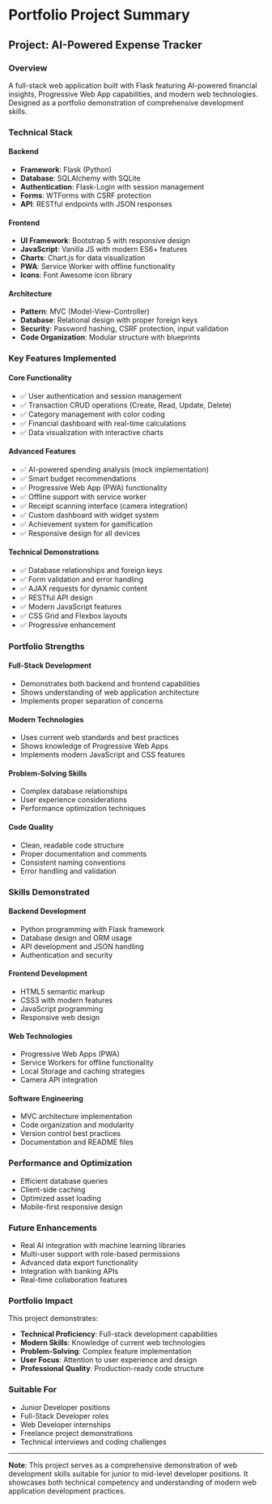 # Portfolio Project Summary

## Project: AI-Powered Expense Tracker

### Overview
A full-stack web application built with Flask featuring AI-powered financial insights, Progressive Web App capabilities, and modern web technologies. Designed as a portfolio demonstration of comprehensive development skills.

### Technical Stack

#### Backend
- **Framework**: Flask (Python)
- **Database**: SQLAlchemy with SQLite
- **Authentication**: Flask-Login with session management
- **Forms**: WTForms with CSRF protection
- **API**: RESTful endpoints with JSON responses

#### Frontend
- **UI Framework**: Bootstrap 5 with responsive design
- **JavaScript**: Vanilla JS with modern ES6+ features
- **Charts**: Chart.js for data visualization
- **PWA**: Service Worker with offline functionality
- **Icons**: Font Awesome icon library

#### Architecture
- **Pattern**: MVC (Model-View-Controller)
- **Database**: Relational design with proper foreign keys
- **Security**: Password hashing, CSRF protection, input validation
- **Code Organization**: Modular structure with blueprints

### Key Features Implemented

#### Core Functionality
- ✅ User authentication and session management
- ✅ Transaction CRUD operations (Create, Read, Update, Delete)
- ✅ Category management with color coding
- ✅ Financial dashboard with real-time calculations
- ✅ Data visualization with interactive charts

#### Advanced Features
- ✅ AI-powered spending analysis (mock implementation)
- ✅ Smart budget recommendations
- ✅ Progressive Web App (PWA) functionality
- ✅ Offline support with service worker
- ✅ Receipt scanning interface (camera integration)
- ✅ Custom dashboard with widget system
- ✅ Achievement system for gamification
- ✅ Responsive design for all devices

#### Technical Demonstrations
- ✅ Database relationships and foreign keys
- ✅ Form validation and error handling
- ✅ AJAX requests for dynamic content
- ✅ RESTful API design
- ✅ Modern JavaScript features
- ✅ CSS Grid and Flexbox layouts
- ✅ Progressive enhancement

### Portfolio Strengths

#### Full-Stack Development
- Demonstrates both backend and frontend capabilities
- Shows understanding of web application architecture
- Implements proper separation of concerns

#### Modern Technologies
- Uses current web standards and best practices
- Shows knowledge of Progressive Web Apps
- Implements modern JavaScript and CSS features

#### Problem-Solving Skills
- Complex database relationships
- User experience considerations
- Performance optimization techniques

#### Code Quality
- Clean, readable code structure
- Proper documentation and comments
- Consistent naming conventions
- Error handling and validation

### Skills Demonstrated

#### Backend Development
- Python programming with Flask framework
- Database design and ORM usage
- API development and JSON handling
- Authentication and security

#### Frontend Development
- HTML5 semantic markup
- CSS3 with modern features
- JavaScript programming
- Responsive web design

#### Web Technologies
- Progressive Web Apps (PWA)
- Service Workers for offline functionality
- Local Storage and caching strategies
- Camera API integration

#### Software Engineering
- MVC architecture implementation
- Code organization and modularity
- Version control best practices
- Documentation and README files

### Performance and Optimization
- Efficient database queries
- Client-side caching
- Optimized asset loading
- Mobile-first responsive design

### Future Enhancements
- Real AI integration with machine learning libraries
- Multi-user support with role-based permissions
- Advanced data export functionality
- Integration with banking APIs
- Real-time collaboration features

### Portfolio Impact
This project demonstrates:
- **Technical Proficiency**: Full-stack development capabilities
- **Modern Skills**: Knowledge of current web technologies
- **Problem-Solving**: Complex feature implementation
- **User Focus**: Attention to user experience and design
- **Professional Quality**: Production-ready code structure

### Suitable For
- Junior Developer positions
- Full-Stack Developer roles
- Web Developer internships
- Freelance project demonstrations
- Technical interviews and coding challenges

---

**Note**: This project serves as a comprehensive demonstration of web development skills suitable for junior to mid-level developer positions. It showcases both technical competency and understanding of modern web application development practices.
